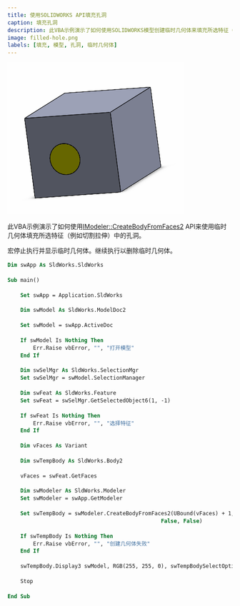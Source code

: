 ```yaml
---
title: 使用SOLIDWORKS API填充孔洞
caption: 填充孔洞
description: 此VBA示例演示了如何使用SOLIDWORKS模型创建临时几何体来填充所选特征（例如切割拉伸）中的孔洞。
image: filled-hole.png
labels: [填充, 模型, 孔洞, 临时几何体]
---
```

![使用临时几何体填充的孔洞](filled-hole.png)

此VBA示例演示了如何使用[IModeler::CreateBodyFromFaces2](https://help.solidworks.com/2017/English/api/sldworksapi/SOLIDWORKS.Interop.sldworks~SOLIDWORKS.Interop.sldworks.IModeler~CreateBodyFromFaces2.html) API来使用临时几何体填充所选特征（例如切割拉伸）中的孔洞。

宏停止执行并显示临时几何体。继续执行以删除临时几何体。

``` vb
Dim swApp As SldWorks.SldWorks

Sub main()

    Set swApp = Application.SldWorks
    
    Dim swModel As SldWorks.ModelDoc2
    
    Set swModel = swApp.ActiveDoc
    
    If swModel Is Nothing Then
        Err.Raise vbError, "", "打开模型"
    End If
    
    Dim swSelMgr As SldWorks.SelectionMgr
    Set swSelMgr = swModel.SelectionManager
    
    Dim swFeat As SldWorks.Feature
    Set swFeat = swSelMgr.GetSelectedObject6(1, -1)
    
    If swFeat Is Nothing Then
        Err.Raise vbError, "", "选择特征"
    End If
    
    Dim vFaces As Variant
    
    Dim swTempBody As SldWorks.Body2
        
    vFaces = swFeat.GetFaces
    
    Dim swModeler As SldWorks.Modeler
    Set swModeler = swApp.GetModeler
    
    Set swTempBody = swModeler.CreateBodyFromFaces2(UBound(vFaces) + 1, vFaces, swCreateFacesBodyAction_e.swCreateFacesBodyActionCap, _
                                                False, False)
    
    If swTempBody Is Nothing Then
        Err.Raise vbError, "", "创建几何体失败"
    End If
    
    swTempBody.Display3 swModel, RGB(255, 255, 0), swTempBodySelectOptions_e.swTempBodySelectOptionNone
    
    Stop
    
End Sub
```
